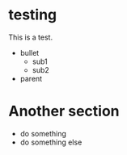 testing
=======

This is a test.

- bullet
    - sub1
    - sub2
- parent

Another section
===============

- do something
- do something else